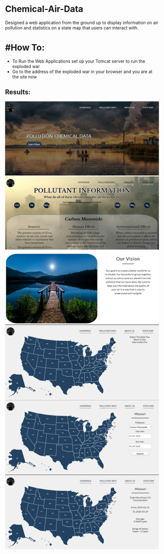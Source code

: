 # Chemical-Air-Data
Designed a web application from the ground up to display information on air pollution and statistics on a state map that users can interact with.

# #How To:
- To Run the Web Applications set up your Tomcat server to run the exploded war
- Go to the address of the exploded war in your browser and you are at the site now

## Results:
![](/Air%20Data%20Screenshots/homepage.PNG)
![](/Air%20Data%20Screenshots/pollutant%20info.PNG)
![](/Air%20Data%20Screenshots/vision.PNG)
![](/Air%20Data%20Screenshots/state.PNG)
![](/Air%20Data%20Screenshots/missouri.PNG)
![](/Air%20Data%20Screenshots/results.PNG)
